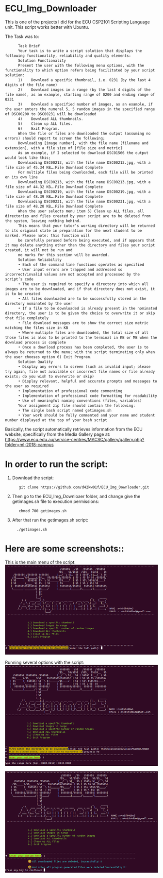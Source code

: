 # ECU_Img_Downloader

This is one of the projects I did for the ECU CSP2101 Scripting Language unit. This script works better with Ubuntu.

The Task was to:

          Task Brief
          Your task is to write a script solution that displays the following functionality, reliability and quality elements:
          Solution Functionality
          Present the user with the following menu options, with the functionality to which option refers being facilitated by your script solution:
          1)	Download a specific thumbnail, i.e. 0231 (by the last 4 digits of the file name)
          2)	Download images in a range (by the last 4 digits of the file name), as an example, starting range of 0200 and ending range of 0231
          3)	Download a specified number of images, as an example, if the user enters the numeral 5, 5 random images in the specified range of DSC00200 to DSC00231 will be downloaded
          4)	Download ALL thumbnails.
          5)	Clean up ALL files.
          6)	Exit Program.
          When the file or files are downloaded the output (assuming no errors) should report to screen the following;
          Downloading [image number], with the file name [filename and extension], with a file size of [file size and metric]
          As an example, if I selected to download DSC01566 the output would look like this;
          Downloading DSC00213, with the file name DSC00213.jpg, with a file size of 45.34 KB….File Download Complete
          For multiple files being downloaded, each file will be printed on its own line
          Downloading DSC00213, with the file name DSC00213.jpg, with a file size of 44.32 KB….File Download Complete
          Downloading DSC00219, with the file name DSC00219.jpg, with a file size of 48.39 KB….File Download Complete
          Downloading DSC00231, with the file name DSC00231.jpg, with a file size of 48.28 KB….File Download Complete
          When the user selects menu item 5) Clean up ALL files, all directories and files created by your script are to be deleted from the system, leaving nothing behind. 
          This means that your tutor’s working directory will be returned to its original state in preparation for the next student to be marked. Please note: this function will 
          be carefully perused before being executed, and if appears that it may delete anything other than the directory and files your script created, it will not be run and 
          no marks for this section will be awarded.
          Solution Reliability
          •	Each of the command line functions operates as specified
          •	User input errors are trapped and addressed so incorrect/invalid values are not accepted and processed by the script’s code
          •	The user is required to specify a directory into which all images are to be downloaded, and if that directory does not exist, it is to be created
          •	All files downloaded are to be successfully stored in the directory nominated by the user
          •	If a file to be downloaded is already present in the nominated directory, the user is to be given the choice to overwrite it or skip that file completely
          •	File download messages are to show the correct size metric matching the files size in KB
          •	Where multiple files are downloaded, the total size of all those files is also to be printed to the terminal in KB or MB when the download process is complete
          •	Once a download process has been completed, the user is to always be returned to the menu; with the script terminating only when the user chooses option 6) Exit Program.
          Solution Quality
          •	Display any errors to screen (such as invalid input; please try again, file not available or incorrect file names or file already exists; do you wish to overwrite or skip)
          •	Display relevant, helpful and accurate prompts and messages to the user as required
          •	Implementation of professional code commenting 
          •	Implementation of professional code formatting for readability
          •	Use of meaningful naming conventions (files, variables)
          Your assignment zip file should contain the following:
          •	The single bash script named getimages.sh 
          •	Your work should be fully commented and your name and student number displayed at the top of your bash script 


Basically, the script automatically retrieves information from the ECU website, 
specifically from the Media Gallery page at:
          https://www.ecu.edu.au/service-centres/MACSC/gallery/gallery.php?folder=ml-2018-campus

# In order to run the script:
1. Download the script:

          git clone https://github.com/d42kw01f/ECU_Img_Downloader.git
      
2. Then go to the ECU_Img_Downloaer folder, and change give the getimages.sh file to execution permissions:

          chmod 700 getimages.sh
          
 3. After that run the getimages.sh script:
 
          ./getimages.sh

# Here are some screenshots::

This is the main menu of the script:
![](ECU_Img_Downloader/ScriptImages/MainLook.PNG)

Running several options with the script:
![](ECU_Img_Downloader/ScriptImages/Options.PNG)



![](ECU_Img_Downloader/ScriptImages/Option4.PNG)
